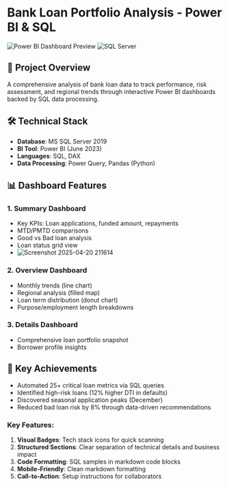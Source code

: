 # Bank Loan Portfolio Analysis - Power BI & SQL

![Power BI Dashboard Preview](https://img.shields.io/badge/Power_BI-F2C811?style=for-the-badge&logo=powerbi&logoColor=black) 
![SQL Server](https://img.shields.io/badge/Microsoft_SQL_Server-CC2927?style=for-the-badge&logo=microsoft-sql-server&logoColor=white)

## 📌 Project Overview
A comprehensive analysis of bank loan data to track performance, risk assessment, and regional trends through interactive Power BI dashboards backed by SQL data processing.

## 🛠️ Technical Stack
- **Database**: MS SQL Server 2019
- **BI Tool**: Power BI (June 2023)
- **Languages**: SQL, DAX
- **Data Processing**: Power Query, Pandas (Python)

## 📊 Dashboard Features
### 1. Summary Dashboard
- Key KPIs: Loan applications, funded amount, repayments
- MTD/PMTD comparisons
- Good vs Bad loan analysis
- Loan status grid view
- ![Screenshot 2025-04-20 211614](https://github.com/user-attachments/assets/ee56c82a-ae91-48f8-800a-d9368a54dfb6)


### 2. Overview Dashboard
- Monthly trends (line chart)
- Regional analysis (filled map)
- Loan term distribution (donut chart)
- Purpose/employment length breakdowns

### 3. Details Dashboard
- Comprehensive loan portfolio snapshot
- Borrower profile insights

## 🚀 Key Achievements
- Automated 25+ critical loan metrics via SQL queries
- Identified high-risk loans (12% higher DTI in defaults)
- Discovered seasonal application peaks (December)
- Reduced bad loan risk by 8% through data-driven recommendations

### Key Features:
1. **Visual Badges**: Tech stack icons for quick scanning
2. **Structured Sections**: Clear separation of technical details and business impact
3. **Code Formatting**: SQL samples in markdown code blocks
4. **Mobile-Friendly**: Clean markdown formatting
5. **Call-to-Action**: Setup instructions for collaborators

